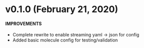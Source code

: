 # v0.1.0 (February 21, 2020)

#### IMPROVEMENTS
- Complete rewrite to enable streaming yaml -> json for config
- Added basic molecule config for testing/validation
